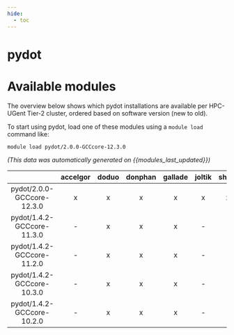 ```yaml
---
hide:
  - toc
---
```


pydot
=====

# Available modules


The overview below shows which pydot installations are available per HPC-UGent Tier-2 cluster, ordered based on software version (new to old).

To start using pydot, load one of these modules using a `module load` command like:

```shell
module load pydot/2.0.0-GCCcore-12.3.0
```

*(This data was automatically generated on {{modules_last_updated}})*  

| |accelgor|doduo|donphan|gallade|joltik|shinx|
| :---: | :---: | :---: | :---: | :---: | :---: | :---: |
|pydot/2.0.0-GCCcore-12.3.0|x|x|x|x|x|x|
|pydot/1.4.2-GCCcore-11.3.0|-|x|x|x|-|-|
|pydot/1.4.2-GCCcore-11.2.0|-|x|x|x|-|-|
|pydot/1.4.2-GCCcore-10.3.0|-|x|x|x|-|-|
|pydot/1.4.2-GCCcore-10.2.0|-|x|x|x|-|-|
